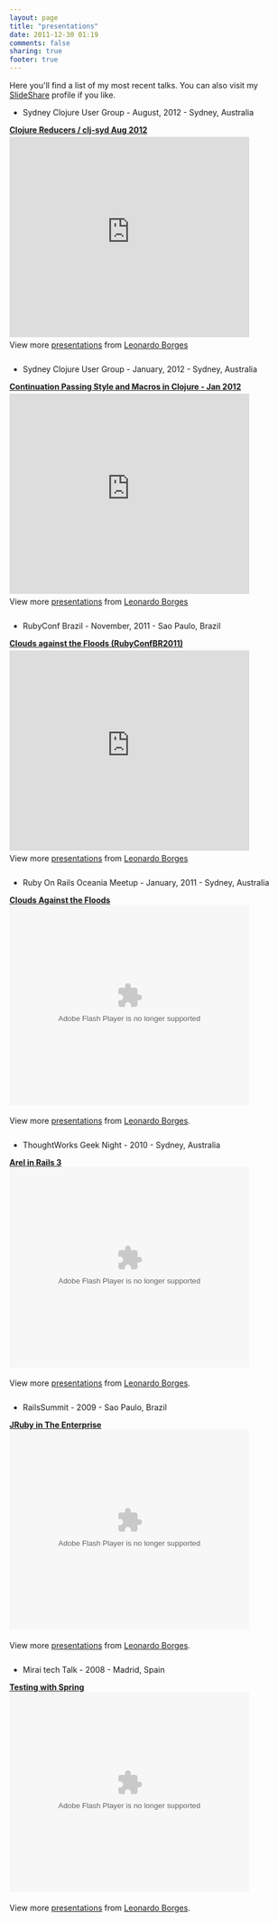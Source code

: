 ```yaml
---
layout: page
title: "presentations"
date: 2011-12-30 01:19
comments: false
sharing: true
footer: true
---
```


Here you'll find a list of my most recent talks. You can also visit my [SlideShare](http://www.slideshare.net/borgesleonardo "SlideShare") profile if you like.

* Sydney Clojure User Group - August, 2012 - Sydney, Australia

<div style="width:425px" id="__ss_14123498"> <strong style="display:block;margin:12px 0 4px"><a href="http://www.slideshare.net/borgesleonardo/clojure-reducers-cljsyd-aug-2012" title="Clojure Reducers / clj-syd Aug 2012" target="_blank">Clojure Reducers / clj-syd Aug 2012</a></strong> <iframe src="http://www.slideshare.net/slideshow/embed_code/14123498" width="425" height="355" frameborder="0" marginwidth="0" marginheight="0" scrolling="no"></iframe> <div style="padding:5px 0 12px"> View more <a href="http://www.slideshare.net/" target="_blank">presentations</a> from <a href="http://www.slideshare.net/borgesleonardo" target="_blank">Leonardo Borges</a> </div> </div>

* Sydney Clojure User Group - January, 2012 - Sydney, Australia

<div style="width:425px" id="__ss_11308796"> <strong style="display:block;margin:12px 0 4px"><a href="http://www.slideshare.net/borgesleonardo/continuation-passing-style-and-macros-in-clojure-jan-2012" title="Continuation Passing Style and Macros in Clojure - Jan 2012" target="_blank">Continuation Passing Style and Macros in Clojure - Jan 2012</a></strong> <iframe src="http://www.slideshare.net/slideshow/embed_code/11308796" width="425" height="355" frameborder="0" marginwidth="0" marginheight="0" scrolling="no"></iframe> <div style="padding:5px 0 12px"> View more <a href="http://www.slideshare.net/" target="_blank">presentations</a> from <a href="http://www.slideshare.net/borgesleonardo" target="_blank">Leonardo Borges</a> </div> </div>

<ul>
  <li>RubyConf Brazil - November, 2011 - Sao Paulo, Brazil</li>
</ul>

<div style="width:425px" id="__ss_10055806"> <strong style="display:block;margin:12px 0 4px"><a href="http://www.slideshare.net/borgesleonardo/clouds-against-the-floods-rubyconfbr2011" title="Clouds against the Floods (RubyConfBR2011) " target="_blank">Clouds against the Floods (RubyConfBR2011) </a></strong> <iframe src="http://www.slideshare.net/slideshow/embed_code/10055806" width="425" height="355" frameborder="0" marginwidth="0" marginheight="0" scrolling="no"></iframe> <div style="padding:5px 0 12px"> View more <a href="http://www.slideshare.net/" target="_blank">presentations</a> from <a href="http://www.slideshare.net/borgesleonardo" target="_blank">Leonardo Borges</a> </div> </div>

<ul>
  <li>Ruby On Rails Oceania Meetup - January, 2011 - Sydney, Australia</li>
</ul>

<div id="__ss_6848940" style="width: 425px;"><strong><a title="Clouds Against the Floods"
                                                        href="http://www.slideshare.net/borgesleonardo/clouds-against-the-floods">Clouds Against the Floods</a></strong>
  <object id="__sse6848940" classid="clsid:d27cdb6e-ae6d-11cf-96b8-444553540000" width="425" height="355"
          codebase="http://download.macromedia.com/pub/shockwave/cabs/flash/swflash.cab#version=6,0,40,0">
    <param name="allowFullScreen" value="true"/>
    <param name="allowScriptAccess" value="always"/>
    <param name="src"
           value="http://static.slidesharecdn.com/swf/ssplayer2.swf?doc=qldfloods-110208052605-phpapp01&amp;stripped_title=clouds-against-the-floods&amp;userName=borgesleonardo"/>
    <param name="name" value="__sse6848940"/>
    <param name="allowfullscreen" value="true"/>
    <embed id="__sse6848940" type="application/x-shockwave-flash" width="425" height="355"
           src="http://static.slidesharecdn.com/swf/ssplayer2.swf?doc=qldfloods-110208052605-phpapp01&amp;stripped_title=clouds-against-the-floods&amp;userName=borgesleonardo"
           name="__sse6848940" allowscriptaccess="always" allowfullscreen="true"></embed>
  </object>
  </p>
  <div style="padding: 5px 0 12px;">View more <a href="http://www.slideshare.net/">presentations</a> from <a
      href="http://www.slideshare.net/borgesleonardo">Leonardo Borges</a>.
  </div>
</div>

<ul>
  <li>ThoughtWorks Geek Night - 2010 - Sydney, Australia</li>
</ul>

<div id="__ss_6817749" style="width: 425px;"><strong><a title="Arel in Rails 3"
                                                        href="http://www.slideshare.net/borgesleonardo/rails-3-and-arel">Arel in Rails 3</a></strong>
  <object id="__sse6817749" classid="clsid:d27cdb6e-ae6d-11cf-96b8-444553540000" width="425" height="355"
          codebase="http://download.macromedia.com/pub/shockwave/cabs/flash/swflash.cab#version=6,0,40,0">
    <param name="allowFullScreen" value="true"/>
    <param name="allowScriptAccess" value="always"/>
    <param name="src"
           value="http://static.slidesharecdn.com/swf/ssplayer2.swf?doc=arel-110204203323-phpapp01&amp;stripped_title=rails-3-and-arel&amp;userName=borgesleonardo"/>
    <param name="name" value="__sse6817749"/>
    <param name="allowfullscreen" value="true"/>
    <embed id="__sse6817749" type="application/x-shockwave-flash" width="425" height="355"
           src="http://static.slidesharecdn.com/swf/ssplayer2.swf?doc=arel-110204203323-phpapp01&amp;stripped_title=rails-3-and-arel&amp;userName=borgesleonardo"
           name="__sse6817749" allowscriptaccess="always" allowfullscreen="true"></embed>
  </object>
  </p>
  <div style="padding: 5px 0 12px;">View more <a href="http://www.slideshare.net/">presentations</a> from <a
      href="http://www.slideshare.net/borgesleonardo">Leonardo Borges</a>.
  </div>
</div>

<ul>
  <li>RailsSummit - 2009 - Sao Paulo, Brazil</li>
</ul>

<div id="__ss_6817733" style="width: 425px;"><strong><a title="JRuby in The Enterprise"
                                                        href="http://www.slideshare.net/borgesleonardo/railssummit09-jruby-in-the-enterprise">JRuby in The Enterprise</a></strong>
  <object id="__sse6817733" classid="clsid:d27cdb6e-ae6d-11cf-96b8-444553540000" width="425" height="355"
          codebase="http://download.macromedia.com/pub/shockwave/cabs/flash/swflash.cab#version=6,0,40,0">
    <param name="allowFullScreen" value="true"/>
    <param name="allowScriptAccess" value="always"/>
    <param name="src"
           value="http://static.slidesharecdn.com/swf/ssplayer2.swf?doc=railssummit09jrubyintheenterprise-110204202723-phpapp01&amp;stripped_title=railssummit09-jruby-in-the-enterprise&amp;userName=borgesleonardo"/>
    <param name="name" value="__sse6817733"/>
    <param name="allowfullscreen" value="true"/>
    <embed id="__sse6817733" type="application/x-shockwave-flash" width="425" height="355"
           src="http://static.slidesharecdn.com/swf/ssplayer2.swf?doc=railssummit09jrubyintheenterprise-110204202723-phpapp01&amp;stripped_title=railssummit09-jruby-in-the-enterprise&amp;userName=borgesleonardo"
           name="__sse6817733" allowscriptaccess="always" allowfullscreen="true"></embed>
  </object>
  </p>
  <div style="padding: 5px 0 12px;">View more <a href="http://www.slideshare.net/">presentations</a> from <a
      href="http://www.slideshare.net/borgesleonardo">Leonardo Borges</a>.
  </div>
</div>

<ul>
  <li>Mirai tech Talk - 2008 - Madrid, Spain</li>
</ul>

<div id="__ss_6817743" style="width: 425px;"><strong><a title="Testing with Spring"
                                                        href="http://www.slideshare.net/borgesleonardo/mirai-tech-talk-spring">Testing with Spring</a></strong>
  <object id="__sse6817743" classid="clsid:d27cdb6e-ae6d-11cf-96b8-444553540000" width="425" height="355"
          codebase="http://download.macromedia.com/pub/shockwave/cabs/flash/swflash.cab#version=6,0,40,0">
    <param name="allowFullScreen" value="true"/>
    <param name="allowScriptAccess" value="always"/>
    <param name="src"
           value="http://static.slidesharecdn.com/swf/ssplayer2.swf?doc=mtt001spring-110204203036-phpapp02&amp;stripped_title=mirai-tech-talk-spring&amp;userName=borgesleonardo"/>
    <param name="name" value="__sse6817743"/>
    <param name="allowfullscreen" value="true"/>
    <embed id="__sse6817743" type="application/x-shockwave-flash" width="425" height="355"
           src="http://static.slidesharecdn.com/swf/ssplayer2.swf?doc=mtt001spring-110204203036-phpapp02&amp;stripped_title=mirai-tech-talk-spring&amp;userName=borgesleonardo"
           name="__sse6817743" allowscriptaccess="always" allowfullscreen="true"></embed>
  </object>
  </p>
  <div style="padding: 5px 0 12px;">View more <a href="http://www.slideshare.net/">presentations</a> from <a
      href="http://www.slideshare.net/borgesleonardo">Leonardo Borges</a>.
  </div>
</div>
